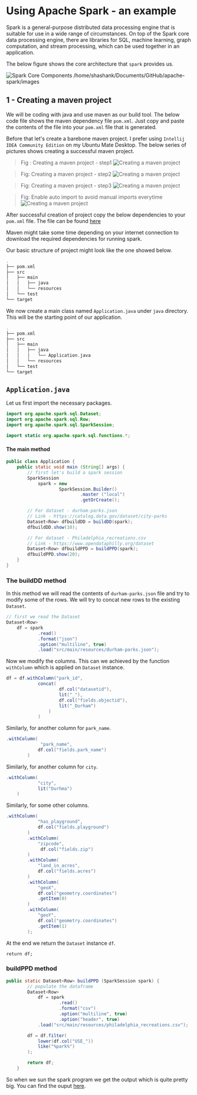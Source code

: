 # Using Apache Spark - an example

Spark is a general-purpose distributed data processing engine that is suitable for use in a wide range of circumstances. On top of the Spark core data processing engine, there are libraries for SQL, machine learning, graph computation, and stream processing, which can be used together in an application.

The below figure shows the core architecture that `spark` provides us.

![Spark Core Components](../../images/spark.svg)
/home/shashank/Documents/GitHub/apache-spark/images

## **1** - Creating a maven project

We will be coding with java and use maven as our build tool. The below code file shows the maven dependency file `pom.xml`. Just copy and paste the contents of the file into your `pom.xml` file that is generated.

Before that let's create a barebone maven project. I prefer using `Intellij IDEA Community Edition` on my Ubuntu Mate Desktop. The below series of pictures shows creating a successful maven project.

> Fig : Creating a maven project - step1
![Creating a maven project](../../images/1/project1.png)

> Fig: Creating a maven project - step2
![Creating a maven project](../../images/1/project2.png)

> Fig: Creating a maven project - step3
![Creating a maven project](../../images/1/project3.png)

> Fig: Enable auto import to avoid manual imports everytime
![Creating a maven project](../../images/1/mainproj.png)


After successful creation of project copy the below dependencies to your `pom.xml` file. The file can be found [here](../../code/dependencies/maven-1/pom.xml)

Maven might take some time depending on your internet connection to download the required dependencies for running spark.

Our basic structure of project might look like the one showed below.

```c
.
├── pom.xml
├── src
│   ├── main
│   │   ├── java
│   │   └── resources
│   └── test
└── target
```

We now create a main class named `Application.java` under `java` directory.
This will be the starting point of our application.

```c
.
├── pom.xml
├── src
│   ├── main
│   │   ├── java
│   │   │   └── Application.java
│   │   └── resources
│   └── test
└── target
```

## `Application.java`

Let us first import the necessary packages.

```java
import org.apache.spark.sql.Dataset;
import org.apache.spark.sql.Row;
import org.apache.spark.sql.SparkSession;

import static org.apache.spark.sql.functions.*;
```

#### The main method

```java
public class Application {
    public static void main (String[] args) {
        // first let's build a spark session
        SparkSession 
            spark = new 
                    SparkSession.Builder()
                            .master ("local")
                            .getOrCreate();

        // For dataset - durham-parks.json
        // Link - https://catalog.data.gov/dataset/city-parks
        Dataset<Row> dfbuildDD = buildDD(spark);
        dfbuildDD.show(10);

        // For dataset - Philadelphia_recreations.csv
        // Link - https://www.opendataphilly.org/dataset
        Dataset<Row> dfbuildPPD = buildPPD(spark);
        dfbuildPPD.show(20);
    }
}
```

### The buildDD method

In this method we will read the contents of `durham-parks.json` file and try to modify some of the rows. We will try to concat new rows to the existing `Dataset`.

```java
// first we read the Dataset
Dataset<Row> 
    df = spark
            .read()
            .format("json")
            .option("multiline", true)
            .load("src/main/resources/durham-parks.json");
```

Now we modify the columns. This can we achieved by the function `withColumn` which is applied on `Dataset` instance.

```java
df = df.withColumn("park_id",
            concat(
                    df.col("datasetid"),
                    lit("_"),
                    df.col("fields.objectid"),
                    lit("_Durham")
                )
            )
```

Similarly, for another column for `park_name`.

```java
.withColumn(
             "park_name",
            df.col("fields.park_name")
        )
```

Similarly, for another column for `city`.

```java
.withColumn(
            "city",
            lit("Durhma")
    )
```

Similarly, for some other columns.

```java
.withColumn(
            "has_playground",
            df.col("fields.playground")
        )
        .withColumn(
            "zipcode",
             df.col("fields.zip")
        )
        .withColumn(
            "land_in_acres",
            df.col("fields.acres")
        )
        .withColumn(
            "geoX",
            df.col("geometry.coordinates")
            .getItem(0)
        )
        .withColumn(
            "geoY",
            df.col("geometry.coordinates")
            .getItem(1)
        );
```
At the end we return the `Dataset` instance `df`.

```java'
return df;
```

### buildPPD method

```java
public static Dataset<Row> buildPPD (SparkSession spark) {
        // populate the dataframe
        Dataset<Row> 
            df = spark
                    .read()
                    .format("csv")
                    .option("multiline", true)
                    .option("header", true)
            .load("src/main/resources/philadelphia_recreations.csv");

        df = df.filter(
            lower(df.col("USE_"))
            like("%park%")
        );

        return df;
    }
```

So when we sun the spark program we get the output which is quite pretty big. You can find the ouput [here](/dump/pro1.txt).



